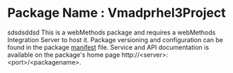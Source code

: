 # Package Name : Vmadprhel3Project
sdsdsddsd
This is a webMethods package and requires a webMethods Integration Server to host it. Package versioning and configuration can be found in the package [manifest](./Vmadprhel3Project/manifest.v3) file. Service and API documentation is available on the package's home page http://&lt;server&gt;:&lt;port&gt;/&lt;packagename>.
